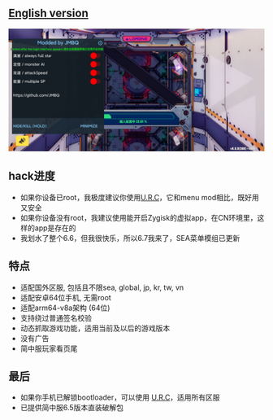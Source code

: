 ## [English version](README_EN.md)
![image](img/01.jpg)
  
## hack进度
* 如果你设备已root，我极度建议你使用[U.R.C](https://github.com/JMBQ/URC)，它和menu mod相比，既好用又安全
* 如果你设备没有root，我建议使用能开启Zygisk的虚拟app，在CN环境里，这样的app是存在的
* 我划水了整个6.6，但我很快乐，所以6.7我来了，SEA菜单模组已更新
  
## 特点
* 适配国外区服, 包括且不限sea, global, jp, kr, tw, vn
* 适配安卓64位手机, 无需root
* 适配arm64-v8a架构 (64位)
* 支持绕过普通签名校验
* 动态抓取游戏功能，适用当前及以后的游戏版本
* 没有广告
* 简中服玩家看页尾
  

## 最后
* 如果你手机已解锁bootloader，可以使用 [U.R.C](https://github.com/JMBQ/URC)，适用所有区服
* 已提供简中服6.5版本直装破解包
